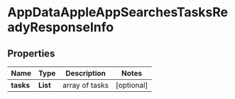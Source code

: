# AppDataAppleAppSearchesTasksReadyResponseInfo


## Properties

| Name | Type | Description | Notes |
|------------ | ------------- | ------------- | -------------|
**tasks** | **List<AppDataAppleAppSearchesTasksReadyTaskInfo>** | array of tasks |[optional]|